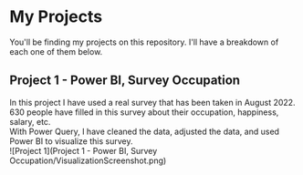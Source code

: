 # My Projects  
You'll be finding my projects on this repository. I'll have a breakdown of each one of them below.

## Project 1 - Power BI, Survey Occupation
In this project I have used a real survey that has been taken in August 2022. 630 people have filled in this survey about their occupation, happiness, salary, etc.  
With Power Query, I have cleaned the data, adjusted the data, and used Power BI to visualize this survey.  
![Project 1](Project 1 - Power BI, Survey Occupation/VisualizationScreenshot.png)

